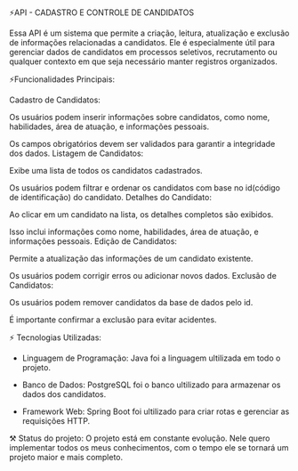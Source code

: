 ⚡API - CADASTRO E CONTROLE DE CANDIDATOS

Essa API é um sistema que permite a criação, leitura, atualização e exclusão de informações relacionadas a candidatos. Ele é especialmente útil para gerenciar dados de candidatos em processos seletivos, recrutamento ou qualquer contexto em que seja necessário manter registros organizados.

⚡Funcionalidades Principais:

Cadastro de Candidatos:

Os usuários podem inserir informações sobre candidatos, como nome, habilidades, área de atuação, e informações pessoais.

Os campos obrigatórios devem ser validados para garantir a integridade dos dados. Listagem de Candidatos:

Exibe uma lista de todos os candidatos cadastrados.

Os usuários podem filtrar e ordenar os candidatos com base no id(código de identificação) do candidato. Detalhes do Candidato:

Ao clicar em um candidato na lista, os detalhes completos são exibidos.

Isso inclui informações como nome, habilidades, área de atuação, e informações pessoais. Edição de Candidatos:

Permite a atualização das informações de um candidato existente.

Os usuários podem corrigir erros ou adicionar novos dados. Exclusão de Candidatos:

Os usuários podem remover candidatos da base de dados pelo id.

É importante confirmar a exclusão para evitar acidentes.

⚡ Tecnologias Utilizadas:

- Linguagem de Programação: Java foi a linguagem ultilizada em todo o projeto.

- Banco de Dados: PostgreSQL foi o banco ultilizado para armazenar os dados dos candidatos.

- Framework Web: Spring Boot foi ultilizado para criar rotas e gerenciar as requisições HTTP.

⚒️ Status do projeto: O projeto está em constante evolução. Nele quero implementar todos os meus conhecimentos, com o tempo ele se tornará um projeto maior e mais completo.

